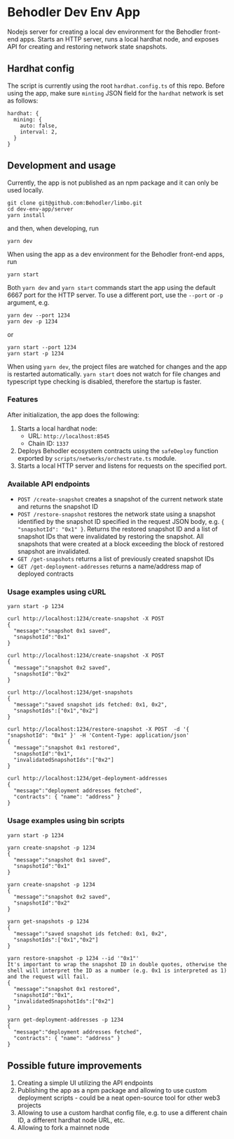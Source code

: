 # Behodler Dev Env App

Nodejs server for creating a local dev environment for the Behodler front-end apps. Starts an HTTP server, runs a local hardhat node, and exposes API for creating and restoring network state snapshots.

## Hardhat config

The script is currently using the root `hardhat.config.ts` of this repo. Before using the app, make sure `minting` JSON field for the `hardhat` network is set as follows:
```
hardhat: {
  mining: {
    auto: false,
    interval: 2,
  }
}
```

## Development and usage

Currently, the app is not published as an npm package and it can only be used locally.
```
git clone git@github.com:Behodler/limbo.git
cd dev-env-app/server
yarn install
```
and then, when developing, run
```
yarn dev
```
When using the app as a dev environment for the Behodler front-end apps, run
```
yarn start
```

Both `yarn dev` and `yarn start` commands start the app using the default 6667 port for the HTTP server. To use a different port, use the `--port` or `-p` argument, e.g.
```
yarn dev --port 1234
yarn dev -p 1234
```
or 
```
yarn start --port 1234
yarn start -p 1234
```

When using `yarn dev`, the project files are watched for changes and the app is restarted automatically. `yarn start` does not watch for file changes and typescript type checking is disabled, therefore the startup is faster.

### Features

After initialization, the app does the following: 
1. Starts a local hardhat node:
   * URL: `http://localhost:8545` 
   * Chain ID: `1337`
2. Deploys Behodler ecosystem contracts using the `safeDeploy` function exported by `scripts/networks/orchestrate.ts` module.
3. Starts a local HTTP server and listens for requests on the specified port. 

### Available API endpoints

* `POST /create-snapshot` creates a snapshot of the current network state and returns the snapshot ID
* `POST /restore-snapshot` restores the network state using a snapshot identified by the snapshot ID specified in the request JSON body, e.g. `{ "snapshotId": "0x1" }`. Returns the restored snapshot ID and a list of snapshot IDs that were invalidated by restoring the snapshot. All snapshots that were created at a block exceeding the block of restored snapshot are invalidated.
* `GET /get-snapshots` returns a list of previously created snapshot IDs
* `GET /get-deployment-addresses` returns a name/address map of deployed contracts

### Usage examples using cURL
``` 
yarn start -p 1234

curl http://localhost:1234/create-snapshot -X POST
{
  "message":"snapshot 0x1 saved",
  "snapshotId":"0x1"
}

curl http://localhost:1234/create-snapshot -X POST
{
  "message":"snapshot 0x2 saved",
  "snapshotId":"0x2"
}

curl http://localhost:1234/get-snapshots
{
  "message":"saved snapshot ids fetched: 0x1, 0x2",
  "snapshotIds":["0x1","0x2"]
}

curl http://localhost:1234/restore-snapshot -X POST  -d '{ "snapshotId": "0x1" }' -H 'Content-Type: application/json'
{
  "message":"snapshot 0x1 restored",
  "snapshotId":"0x1",
  "invalidatedSnapshotIds":["0x2"]
}

curl http://localhost:1234/get-deployment-addresses
{
  "message":"deployment addresses fetched",
  "contracts": { "name": "address" }
}
```

### Usage examples using bin scripts
``` 
yarn start -p 1234

yarn create-snapshot -p 1234
{
  "message":"snapshot 0x1 saved",
  "snapshotId":"0x1"
}

yarn create-snapshot -p 1234
{
  "message":"snapshot 0x2 saved",
  "snapshotId":"0x2"
}

yarn get-snapshots -p 1234
{
  "message":"saved snapshot ids fetched: 0x1, 0x2",
  "snapshotIds":["0x1","0x2"]
}

yarn restore-snapshot -p 1234 --id '"0x1"'
It's important to wrap the snapshot ID in double quotes, otherwise the shell will interpret the ID as a number (e.g. 0x1 is interpreted as 1) and the request will fail.
{
  "message":"snapshot 0x1 restored",
  "snapshotId":"0x1",
  "invalidatedSnapshotIds":["0x2"]
}

yarn get-deployment-addresses -p 1234
{
  "message":"deployment addresses fetched",
  "contracts": { "name": "address" }
}
```

## Possible future improvements

1. Creating a simple UI utilizing the API endpoints
2. Publishing the app as a npm package and allowing to use custom deployment scripts - could be a neat open-source tool for other web3 projects
3. Allowing to use a custom hardhat config file, e.g. to use a different chain ID, a different hardhat node URL, etc.
4. Allowing to fork a mainnet node
